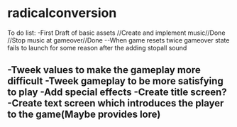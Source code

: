 # radicalconversion

To do list:
-First Draft of basic assets
//Create and implement music//Done
//Stop music at gameover//Done
--When game resets twice gameover state fails to launch for some reason after
the adding stopall sound

-Tweek values to make the gameplay more difficult
-Tweek gameplay to be more satisfying to play
-Add special effects
-Create title screen?
-Create text screen which introduces the player to the game(Maybe provides lore)
-
